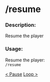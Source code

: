 # /resume

### Description:
Resume the player<br>

### Usage:
Resume the player:<br>
`/resume`<br>

<a class="button prev" href="/#/commands/musiccommands/pause" role="pause">< Pause</a>
<a class="button next" href="/#/commands/musiccommands/loop" role="button">Loop ></a>